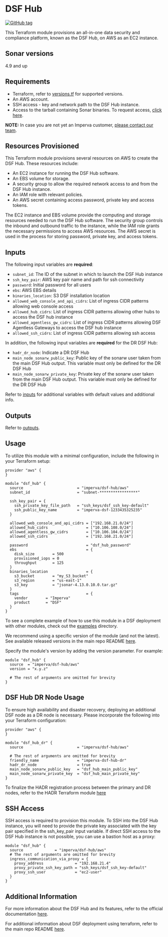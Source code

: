 # DSF Hub
[![GitHub tag](https://img.shields.io/github/v/tag/imperva/dsfkit.svg)](https://github.com/imperva/dsfkit/tags)

This Terraform module provisions an all-in-one data security and compliance platform, known as the DSF Hub, on AWS as an EC2 instance.

## Sonar versions
4.9 and up

## Requirements
* Terraform, refer to [versions.tf](https://github.com/imperva/dsfkit/blob/master/modules/aws/hub/versions.tf) for supported versions.
* An AWS account.
* SSH access - key and network path to the DSF Hub instance.
* Access to the tarball containing Sonar binaries. To request access, [click here](https://docs.google.com/forms/d/e/1FAIpQLSdnVaw48FlElP9Po_36LLsZELsanzpVnt8J08nymBqHuX_ddA/viewform).

**NOTE:** In case you are not yet an Imperva customer, [please contact our team](https://www.imperva.com/contact-us/).

## Resources Provisioned
This Terraform module provisions several resources on AWS to create the DSF Hub. These resources include:
* An EC2 instance for running the DSF Hub software.
* An EBS volume for storage.
* A security group to allow the required network access to and from the DSF Hub instance.
* An IAM role with relevant policies.
* An AWS secret containing access password, private key and access tokens.

The EC2 instance and EBS volume provide the computing and storage resources needed to run the DSF Hub software. The security group controls the inbound and outbound traffic to the instance, while the IAM role grants the necessary permissions to access AWS resources. The AWS secret is used in the process for storing password, private key, and access tokens.

## Inputs

The following input variables are **required**:

* `subnet_id`: The ID of the subnet in which to launch the DSF Hub instance
* `ssh_key_pair`: AWS key pair name and path for ssh connectivity
* `password`: Initial password for all users
* `ebs`: AWS EBS details
* `binaries_location`: S3 DSF installation location
* `allowed_web_console_and_api_cidrs`: List of ingress CIDR patterns allowing web console access
* `allowed_hub_cidrs`: List of ingress CIDR patterns allowing other hubs to access the DSF hub instance
* `allowed_agentless_gw_cidrs`: List of ingress CIDR patterns allowing DSF Agentless Gateways to access the DSF hub instance
* `allowed_ssh_cidrs`: List of ingress CIDR patterns allowing ssh access

In addition, the following input variables are **required** for the DR DSF Hub:
* `hadr_dr_node`: Indicate a DR DSF Hub
* `main_node_sonarw_public_key`: Public key of the sonarw user taken from the main DSF Hub output. This variable must only be defined for the DR DSF Hub
* `main_node_sonarw_private_key`: Private key of the sonarw user taken from the main DSF Hub output. This variable must only be defined for the DR DSF Hub


Refer to [inputs](https://registry.terraform.io/modules/imperva/dsf-hub/aws/latest?tab=inputs) for additional variables with default values and additional info.

## Outputs

Refer to [outputs](https://registry.terraform.io/modules/imperva/dsf-hub/aws/latest?tab=outputs).

## Usage

To utilize this module with a minimal configuration, include the following in your Terraform setup:

```
provider "aws" {
}

module "dsf_hub" {
  source                        = "imperva/dsf-hub/aws"
  subnet_id                     = "subnet-*****************"

  ssh_key_pair = {
    ssh_private_key_file_path   = "ssh_keys/dsf_ssh_key-default"
    ssh_public_key_name         = "imperva-dsf-1233435325235"
  }

  allowed_web_console_and_api_cidrs = ["192.168.21.0/24"]
  allowed_hub_cidrs                 = ["10.106.108.0/24"]
  allowed_agentless_gw_cidrs        = ["10.106.104.0/24"]
  allowed_ssh_cidrs                 = ["192.168.21.0/24"]

  password                          = "dsf_hub_password"
  ebs                               = {
    disk_size        = 500
    provisioned_iops = 0
    throughput       = 125
  }
  binaries_location                 = {
    s3_bucket        = "my_S3_bucket"
    s3_region        = "us-east-1"
    s3_key           = "jsonar-4.13.0.10.0.tar.gz"
  }
  tags                              = {
    vendor        = "Imperva"
    product       = "DSF"
  }
}
```

To see a complete example of how to use this module in a DSF deployment with other modules, check out the [examples](https://github.com/imperva/dsfkit/tree/master/examples/aws) directory.

We recommend using a specific version of the module (and not the latest).
See available released versions in the main repo README [here](https://github.com/imperva/dsfkit#version-history).

Specify the module's version by adding the version parameter. For example:

```
module "dsf_hub" {
  source  = "imperva/dsf-hub/aws"
  version = "x.y.z"

  # The rest of arguments are omitted for brevity
}
```

## DSF Hub DR Node Usage

To ensure high availability and disaster recovery, deploying an additional DSF node as a DR node is necessary. Please incorporate the following into your Terraform configuration:

```
provider "aws" {
}

module "dsf_hub_dr" {
  source                        = "imperva/dsf-hub/aws"

  # The rest of arguments are omitted for brevity
  friendly_name                 = "imperva-dsf-hub-dr"
  hadr_dr_node                  = true
  main_node_sonarw_public_key   = "dsf_hub_main_public_key"
  main_node_sonarw_private_key  = "dsf_hub_main_private_key"
}
```

To finalize the HADR registration process between the primary and DR nodes, refer to the HADR Terraform module [here](https://registry.terraform.io/modules/imperva/dsf-hadr/null/latest)

## SSH Access
SSH access is required to provision this module. To SSH into the DSF Hub instance, you will need to provide the private key associated with the key pair specified in the 
ssh_key_pair input variable. If direct SSH access to the DSF Hub instance is not possible, you can use a bastion host as a proxy:

```
module "dsf_hub" {
  source              = "imperva/dsf-hub/aws"
  # The rest of arguments are omitted for brevity
  ingress_communication_via_proxy = {
    proxy_address              = "192.168.21.4"
    proxy_private_ssh_key_path = "ssh_keys/dsf_ssh_key-default"
    proxy_ssh_user             = "ec2-user"
  }
}
```

## Additional Information

For more information about the DSF Hub and its features, refer to the official documentation [here](https://docs.imperva.com/bundle/v4.13-sonar-user-guide/page/80401.htm). 

For additional information about DSF deployment using terraform, refer to the main repo README [here](https://github.com/imperva/dsfkit/tree/1.7.13).

